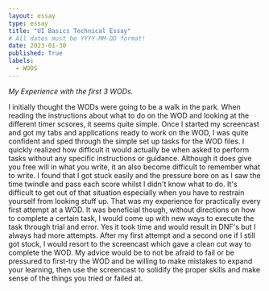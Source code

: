 ```yaml
---
layout: essay
type: essay
title: "UI Basics Technical Essay"
# All dates must be YYYY-MM-DD format!
date: 2023-01-30
published: True
labels:
  - WODS
---
```




*My Experience with the first 3 WODs.*

I initially thought the WODs were going to be a walk in the park. When reading the instructions about what to do on the WOD and looking at the different timer scsores, it seems quite simple. Once I started my screencast and got my tabs and applications ready to work on the WOD, I was quite confident and sped through the simple set up tasks for the WOD files. I quickly realized how difficult it would actually be when asked to perform tasks without any specific instructions or guidance. Although it does give you free will in what you write, it an also become difficult to remember what to write. I found that I got stuck easily and the pressure bore on as I saw the time twindle and pass each score whilst I didn't know what to do. It's difficult to get out of that situation especially when you have to restrain yourself from looking stuff up. That was my experience for practically every first attempt at a WOD. It was beneficial though, without directions on how to complete a certain task, I would come up with new ways to execute the task through trial and error. Yes it took time and would result in DNF's but I always had more attempts. After my first attempt and a second one if I still got stuck, I would resort to the screencast which gave a clean cut way to complete the WOD. My advice would be to not be afraid to fail or be pressured to first-try the WOD and be willing to make mistakes to expand your learning, then use the screencast to solidify the proper skills and make sense of the things you tried or failed at.
